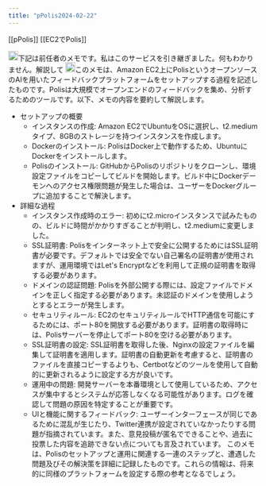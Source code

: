 ```yaml
---
title: "pPolis2024-02-22"
---
```


[[pPolis]]
[[EC2でPolis]]

<img src='https://scrapbox.io/api/pages/nishio/nishio/icon' alt='nishio.icon' height="19.5"/>下記は前任者のメモです。私はこのサービスを引き継ぎました。何もわかりません。解説して
<img src='https://scrapbox.io/api/pages/nishio/gpt/icon' alt='gpt.icon' height="19.5"/>このメモは、Amazon EC2上にPolisというオープンソースのAIを用いたフィードバックプラットフォームをセットアップする過程を記述したものです。Polisは大規模でオープンエンドのフィードバックを集め、分析するためのツールです。以下、メモの内容を要約して解説します。
- セットアップの概要
    - インスタンスの作成: Amazon EC2でUbuntuをOSに選択し、t2.mediumタイプ、8GBのストレージを持つインスタンスを作成します。
    - Dockerのインストール: PolisはDocker上で動作するため、UbuntuにDockerをインストールします。
    - Polisのインストール: GitHubからPolisのリポジトリをクローンし、環境設定ファイルをコピーしてビルドを開始します。ビルド中にDockerデーモンへのアクセス権限問題が発生した場合は、ユーザーをDockerグループに追加することで解決します。
- 詳細な過程
    - インスタンス作成時のエラー: 初めにt2.microインスタンスで試みたものの、ビルドに時間がかかりすぎることが判明し、t2.mediumに変更しました。
    - SSL証明書: Polisをインターネット上で安全に公開するためにはSSL証明書が必要です。デフォルトでは安全でない自己署名の証明書が使用されますが、運用環境ではLet's Encryptなどを利用して正規の証明書を取得する必要があります。
    - ドメインの認証問題: Polisを外部公開する際には、設定ファイルでドメインを正しく指定する必要があります。未認証のドメインを使用しようとするとエラーが発生します。
    - セキュリティルール: EC2のセキュリティルールでHTTP通信を可能にするためには、ポート80を開放する必要があります。証明書の取得時には、Polisサーバーを停止してポート80を空ける必要があります。
    - SSL証明書の設定: SSL証明書を取得した後、Nginxの設定ファイルを編集して証明書を適用します。証明書の自動更新を考慮すると、証明書のファイルを直接コピーするよりも、Certbotなどのツールを使用して自動的に更新されるように設定する方が良いです。
    - 運用中の問題: 開発サーバーを本番環境として使用しているため、アクセスが集中するとシステムが応答しなくなる可能性があります。ログを確認して問題の原因を特定することが重要です。
    - UIと機能に関するフィードバック: ユーザーインターフェースが同じであるために混乱が生じたり、Twitter連携が設定されていなかったりする問題が指摘されています。また、意見投稿が匿名でできることや、過去に投票した内容を追跡できない点についても言及されています。
このメモは、Polisのセットアップと運用に関連する一連のステップと、遭遇した問題及びその解決策を詳細に記録したものです。これらの情報は、将来的に同様のプラットフォームを設定する際の参考となるでしょう。
